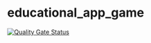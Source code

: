 # educational_app_game
[![Quality Gate Status](https://sonarcloud.io/api/project_badges/measure?project=Saleh-Abdulaziz-Alobadi_educational_app_game&metric=alert_status)](https://sonarcloud.io/summary/new_code?id=Saleh-Abdulaziz-Alobadi_educational_app_game)
